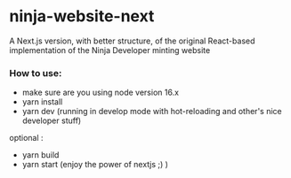 # ninja-website-next
A Next.js version, with better structure, of the original React-based implementation of the Ninja Developer minting website

### How to use:

- make sure are you using node version 16.x
- yarn install
- yarn dev (running in develop mode with hot-reloading and other's nice developer stuff)

optional :

- yarn build
- yarn start (enjoy the power of nextjs ;) )

